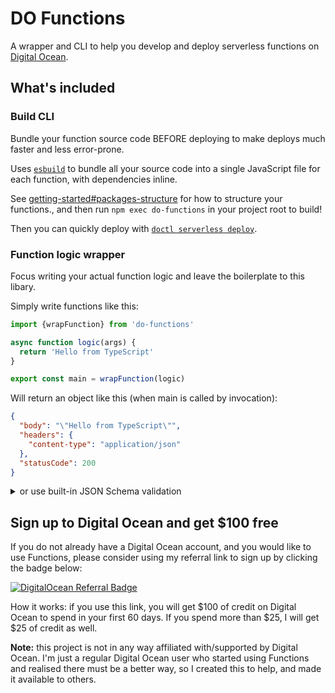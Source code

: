 # DO Functions

A wrapper and CLI to help you develop and deploy serverless functions on [Digital Ocean](https://www.digitalocean.com/).

## What's included

### Build CLI

Bundle your function source code BEFORE deploying to make deploys much faster and less error-prone.

Uses [`esbuild`](https://esbuild.github.io/) to bundle all your source code into a single JavaScript file for each
function, with dependencies inline.

See [getting-started#packages-structure](https://mrbrianevans.github.io/do-functions/getting-started.html#packages-structure)
for how to structure your functions., and then run `npm exec do-functions` in your project root to build!

Then you can quickly deploy
with [`doctl serverless deploy`](https://docs.digitalocean.com/reference/doctl/reference/serverless/deploy/).

### Function logic wrapper

Focus writing your actual function logic and leave the boilerplate to this libary.

Simply write functions like this:

```ts
import {wrapFunction} from 'do-functions'

async function logic(args) {
  return 'Hello from TypeScript'
}

export const main = wrapFunction(logic)
```

Will return an object like this (when main is called by invocation):

```json
{
  "body": "\"Hello from TypeScript\"",
  "headers": {
    "content-type": "application/json"
  },
  "statusCode": 200
}
```

<details>
<summary>or use built-in JSON Schema validation</summary>

Because the schema specifies that "name" is required, any request that doesn't contain it will be rejected
before the logic function is called, and a status `400 Bad request` will be sent.

```ts
// note: import from do-functions/schema to use validation
import {wrapFunctionWithSchema} from 'do-functions/schema'
import type {InputSchema} from 'do-functions/schema'


const inputSchema: InputSchema = {
  type: 'object',
  properties: {
    name: {type: 'string'}
  },
  required: ['name']
}

async function logic(args: { name: string }) {
  console.log('Request with name:', args.name) // log request
  return `Hello ${args.name}`
}

export const main = wrapFunctionWithSchema(logic, inputSchema)
```

</details>

## Sign up to Digital Ocean and get $100 free

If you do not already have a Digital Ocean account, and you would like to use Functions, please
consider using my referral link to sign up by clicking the badge below:

[![DigitalOcean Referral Badge](https://web-platforms.sfo2.digitaloceanspaces.com/WWW/Badge%203.svg)](https://www.digitalocean.com/?refcode=4d6af2b60752&utm_campaign=Referral_Invite&utm_medium=Referral_Program&utm_source=badge)

How it works: if you use this link, you will get $100 of credit on Digital Ocean to spend in your first 60 days.
If you spend more than $25, I will get $25 of credit as well.

**Note:** this project is not in any way affiliated with/supported by Digital Ocean. I'm just a regular
Digital Ocean user who started using Functions and realised there must be a better way, so I created this
to help, and made it available to others.
